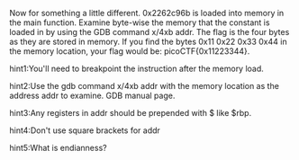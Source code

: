 Now for something a little different. 0x2262c96b is loaded into memory in the main function. Examine byte-wise the memory that the constant is loaded in by using the GDB command x/4xb addr. The flag is the four bytes as they are stored in memory. If you find the bytes 0x11 0x22 0x33 0x44 in the memory location, your flag would be: picoCTF{0x11223344}.

hint1:You'll need to breakpoint the instruction after the memory load.

hint2:Use the gdb command x/4xb addr with the memory location as the address addr to examine. GDB manual page.

hint3:Any registers in addr should be prepended with $ like $rbp.

hint4:Don't use square brackets for addr

hint5:What is endianness?
